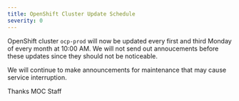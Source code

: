 ```yaml
---
title: OpenShift Cluster Update Schedule
severity: 0
---
```

OpenShift cluster `ocp-prod` will now be updated every first and third Monday of every month at 10:00 AM.
We will not send out annoucements before these updates since they should not be noticeable.

We will continue to make announcements for maintenance that may cause service interruption.

Thanks
MOC Staff
